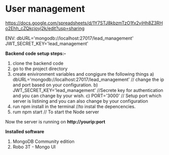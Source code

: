 # User management
https://docs.google.com/spreadsheets/d/1Y7STJ8kbzmTzO1fx2vjHh8Z3RHo2Ehh_cZQkcjovj2k/edit?usp=sharing

ENV: dbURL='mongodb://localhost:27017/lead_management'
JWT_SECRET_KEY='lead_management'



**Backend code setup steps:-**

1. clone the backend code
2. go to the project directory
3. create enivironment variables and congigure the following things
  a) dbURL='mongodb://localhost:27017/lead_management'  // change the ip and port based on your configuration.
  b) JWT_SECRET_KEY='lead_management'  //Secrete key for authentication  and you can change by your wish.
  c) PORT='3000' // Setup port which server is listining and you can also change by your configuration
5. run npm install in the terminal  //to instal the depencencies.
6. rum npm start // To start the Node server

Now the server is running on **http://yourip:port**


**Installed software**
1. MongoDB Community edition
2. Robo 3T - Mongo UI
